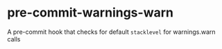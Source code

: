 # pre-commit-warnings-warn
A pre-commit hook that checks for default `stacklevel` for warnings.warn calls
